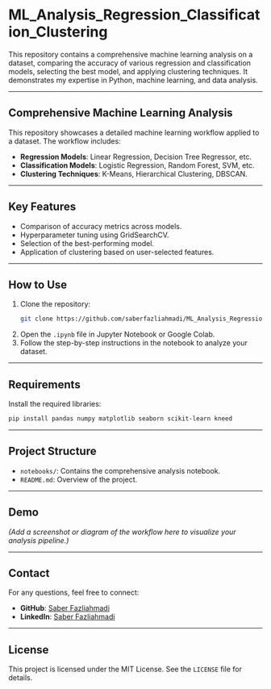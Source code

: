 # ML_Analysis_Regression_Classification_Clustering

This repository contains a comprehensive machine learning analysis on a dataset, comparing the accuracy of various regression and classification models, selecting the best model, and applying clustering techniques. It demonstrates my expertise in Python, machine learning, and data analysis.

---

## Comprehensive Machine Learning Analysis

This repository showcases a detailed machine learning workflow applied to a dataset. The workflow includes:  
- **Regression Models**: Linear Regression, Decision Tree Regressor, etc.  
- **Classification Models**: Logistic Regression, Random Forest, SVM, etc.  
- **Clustering Techniques**: K-Means, Hierarchical Clustering, DBSCAN.

---

## Key Features
- Comparison of accuracy metrics across models.
- Hyperparameter tuning using GridSearchCV.
- Selection of the best-performing model.
- Application of clustering based on user-selected features.

---

## How to Use
1. Clone the repository:
   ```bash
   git clone https://github.com/saberfazliahmadi/ML_Analysis_Regression_Classification_Clustering.git
   ```
2. Open the `.ipynb` file in Jupyter Notebook or Google Colab.
3. Follow the step-by-step instructions in the notebook to analyze your dataset.

---

## Requirements
Install the required libraries:
```bash
pip install pandas numpy matplotlib seaborn scikit-learn kneed
```

---

## Project Structure
- `notebooks/`: Contains the comprehensive analysis notebook.  
- `README.md`: Overview of the project.  

---

## Demo
*(Add a screenshot or diagram of the workflow here to visualize your analysis pipeline.)*

---

## Contact
For any questions, feel free to connect:  
- **GitHub**: [Saber Fazliahmadi](https://github.com/saberfazliahmadi)  
- **LinkedIn**: [Saber Fazliahmadi](https://linkedin.com/in/saberfazliahmadi)

---

## License
This project is licensed under the MIT License. See the `LICENSE` file for details.
